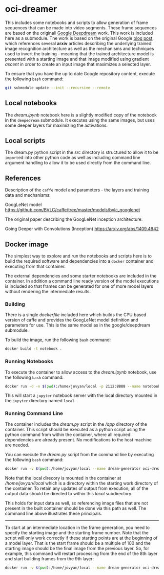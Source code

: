 # oci-dreamer

This includes some notebooks and scripts to allow generation of frame sequences that can be made into video segments.  These frame
sequences are based on the originall [Google Deepdream](https://github.com/google/deepdream.git) work.  This work is included here
as a submodule.  The work is based on the original
Google [blog post](http://googleresearch.blogspot.ch/2015/06/inceptionism-going-deeper-into-neural.html),
which references several **arxiv** articles describing the underlying trained image recognition architecture as well as the
mechanisms and techniques used to invert the training - meaning that the trained architecture model is presented with a starting
image and that image modified using gradient *ascent* in order to create an input image that maximizes a selected layer.

To ensure that you have the up to date Google repository content,
execute the following `bash` command:

```bash
git submodule update --init --recursive --remote
```

## Local notebooks

The *dream.ipynb* notebook here is a slightly modified copy of
the notebook in the `deepedream` submodule.  It executes using
the same images, but uses some deeper layers for maximizing the
activations.

## Local scripts

The dream.py python script in the *src* directory is structured
to allow it to be `import`ed into other python code as well as
including command line argument handling to allow it to be used
directly from the command line.

## References

Description of the `caffe` model and parameters - the layers
and training data and mechanisms:

GoogLeNet model
https://github.com/BVLC/caffe/tree/master/models/bvlc_googlenet

The original paper describing the GoogLeNet inception
architecture:

Going Deeper with Convolutions (Inception)
https://arxiv.org/abs/1409.4842

## Docker image

The simplest way to explore and run the notebooks and scripts here is
to build the required software and dependencies into a `docker` container
and executing from that container.

The external dependencies and some starter notebooks are included
in the container.  In addition a command line ready version
of the model executions is included so that frames can be generated
for one of more model layers without rendering the intermediate
results.

### Building

There is a single *dockerfile* included here which builds the
CPU based version of caffe and provides the GoogLeNet model definition
and parameters for use.  This is the same model as in the google/deepdream
submodule.

To build the image, run the following `bash` command:

```bash
docker build -t notebook .
```

### Running Notebooks

To execute the container to allow access to the *dream.ipynb* notebook,
use the following `bash` command:

```bash
docker run -d -v $(pwd):/home/jovyan/local -p 2112:8888 --name notebook notebook
```

This will start a `jupyter` notebook server with the local directory
mounted in the `jupyter` directory named `local`.

### Running Command Line

The container includes the *dream.py* script in the */app*
directory of the container.  This script should be executed
as a python script using the python command from within the
container, where all required dependencies are already
present.  No modifications to the host machine are needed.

You can execute the *dream.py* script from the command line by
executing the following `bash` command:
 
```bash
docker run -v $(pwd):/home/jovyan/local --name dream-generator oci-dream-nb python /app/dream.py --image local/images/sky1024px.jpg -o local/frames
```

Note that the local direcory is mounted in the container at
*/home/jovyan/local* which is a directory within the starting
work directory of the container.  To retain any updates of output
from execution, all of the output data should be directed to
within this *local* subdirectory.

This holds for input data as well, so referencing image files
that are not present in the built container should be done via
this path as well.  The command line above illustrates these
principals.

---

To start at an intermediate location in the frame generation,
you need to specify the starting image and the starting frame
number.  Note that the script will only work correctly if these
starting points are at the beginning of a model layer.  That is
the start frame should be a multiple of 100 and the starting image
should be the final image from the previous layer.  So, for
example, this command will restart processing from the end
of the 8th layer and start building frames from the 9th layer:
 
```bash
docker run -v $(pwd):/home/jovyan/local --name dream-generator oci-dream-nb python /app/dream.py --image local/frames/00799.jpg -o local/frames --start 800
```